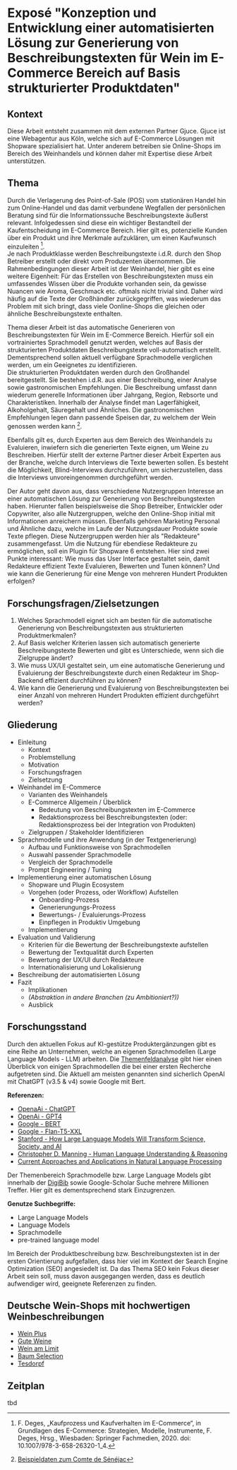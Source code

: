 # Exposé "Konzeption und Entwicklung einer automatisierten Lösung zur Generierung von Beschreibungstexten für Wein im E-Commerce Bereich auf Basis strukturierter Produktdaten"

## Kontext

Diese Arbeit entsteht zusammen mit dem externen Partner Gjuce. Gjuce ist eine Webagentur aus Köln, welche sich auf E-Commerce Lösungen mit Shopware spezialisiert hat. Unter anderem betreiben sie Online-Shops im Bereich des Weinhandels und können daher mit Expertise diese Arbeit unterstützen.

## Thema

Durch die Verlagerung des Point-of-Sale (POS) vom stationären Handel hin zum Online-Handel und das damit verbundene Wegfallen der persönlichen Beratung sind für die Informationssuche Beschreibungstexte äußerst relevant. Infolgedessen sind diese ein wichtiger Bestandteil der Kaufentscheidung im E-Commerce Bereich. Hier gilt es, potenzielle Kunden über ein Produkt und ihre Merkmale aufzuklären, um einen Kaufwunsch einzuleiten [^kaufverhalten]. <br>
Je nach Produktklasse werden Beschreibungstexte i.d.R. durch den Shop Betreiber erstellt oder direkt vom Produzenten übernommen. Die Rahmenbedingungen dieser Arbeit ist der Weinhandel, hier gibt es eine weitere Eigenheit: Für das Erstellen von Beschreibungstexten muss ein umfassendes Wissen über die Produkte vorhanden sein, da gewisse Nuancen wie Aroma, Geschmack etc. oftmals nicht trivial sind. Daher wird häufig auf die Texte der Großhändler zurückgegriffen, was wiederum das Problem mit sich bringt, dass viele Oonline-Shops die gleichen oder ähnliche Beschreibungstexte enthalten.

Thema dieser Arbeit ist das automatische Generieren von Beschreibungstexten für Wein im E-Commerce Bereich. Hierfür soll ein vortrainiertes Sprachmodell genutzt werden, welches auf Basis der strukturierten Produktdaten Beschreibungstexte voll-automatisch erstellt. Dementsprechend sollen aktuell verfügbare Sprachmodelle verglichen werden, um ein Geeignetes zu identifizieren. <br>
Die strukturierten Produktdaten werden durch den Großhandel bereitgestellt. Sie bestehen i.d.R. aus einer Beschreibung, einer Analyse sowie gastronomischen Empfehlungen. Die Beschreibung umfasst dann wiederum generelle Informationen über Jahrgang, Region, Rebsorte und Charakteristiken. Innerhalb der Analyse findet man Lagerfähigkeit, Alkoholgehalt, Säuregehalt und Ähnliches. Die gastronomischen Empfehlungen legen dann passende Speisen dar, zu welchem der Wein genossen werden kann [^daten].

Ebenfalls gilt es, durch Experten aus dem Bereich des Weinhandels zu Evaluieren, inwiefern sich die generierten Texte eignen, um Weine zu Beschreiben. Hierfür stellt der externe Partner dieser Arbeit Experten aus der Branche, welche durch Interviews die Texte bewerten sollen. Es besteht die Möglichkeit, Blind-Interviews durchzuführen, um sicherzustellen, dass die Interviews unvoreingenommen durchgeführt werden.

Der Autor geht davon aus, dass verschiedene Nutzergruppen Interesse an einer automatischen Lösung zur Generierung von Beschreibungstexten haben. Hierunter fallen beispielsweise die Shop Betreiber, Entwickler oder Copywriter, also alle Nutzergruppen, welche den Online-Shop initial mit Informationen anreichern müssen. Ebenfalls gehören Marketing Personal und Ähnliche dazu, welche im Laufe der Nutzungsdauer Produkte sowie Texte pflegen. Diese Nutzergruppen werden hier als "Redakteure" zusammengefasst.
Um die Nutzung für ebendiese Redakteure zu ermöglichen, soll ein Plugin für Shopware 6 entstehen. Hier sind zwei Punkte interessant: Wie muss das User Interface gestaltet sein, damit Redakteure effizient Texte Evaluieren, Bewerten und Tunen können? Und wie kann die Generierung für eine Menge von mehreren Hundert Produkten erfolgen?

[^kaufverhalten]: F. Deges, „Kaufprozess und Kaufverhalten im E-Commerce“, in Grundlagen des E-Commerce: Strategien, Modelle, Instrumente, F. Deges, Hrsg., Wiesbaden: Springer Fachmedien, 2020. doi: 10.1007/978-3-658-26320-1_4.
[^daten]: [Beispieldaten zum Comte de Sénéjac](https://www.weinkontor-freund.de/wein/frankreich/chateau.senejac/4033240)

## Forschungsfragen/Zielsetzungen

1. Welches Sprachmodell eignet sich am besten für die automatische Generierung von Beschreibungstexten aus strukturierten Produktmerkmalen?
2. Auf Basis welcher Kriterien lassen sich automatisch generierte Beschreibungstexte Bewerten und gibt es Unterschiede, wenn sich die Zielgruppe ändert?
3. Wie muss UX/UI gestaltet sein, um eine automatische Generierung und Evaluierung der Beschreibungstexte durch einen Redakteur im Shop-Backend effizient durchführen zu können?
4. Wie kann die Generierung und Evaluierung von Beschreibungstexten bei einer Anzahl von mehreren Hundert Produkten effizient durchgeführt werden?

## Gliederung

- Einleitung
  - Kontext
  - Problemstellung
  - Motivation
  - Forschungsfragen
  - Zielsetzung
- Weinhandel im E-Commerce
  - Varianten des Weinhandels
  - E-Commerce Allgemein / Überblick
    - Bedeutung von Beschreibungstexten im E-Commerce
    - Redaktionsprozess bei Beschreibungstexten (oder: Redaktionsprozess bei der Integration von Produkten)
  - Zielgruppen / Stakeholder Identifizieren
- Sprachmodelle und ihre Anwendung (in der Textgenerierung)
  - Aufbau und Funktionsweise von Sprachmodellen
  - Auswahl passender Sprachmodelle
  - Vergleich der Sprachmodelle
  - Prompt Engineering / Tuning
- Implementierung einer automatischen Lösung
  - Shopware und Plugin Ecosystem
  - Vorgehen (oder Prozess, oder Workflow) Aufstellen
    - Onboarding-Prozess
    - Generierungungs-Prozess
    - Bewertungs- / Evaluierungs-Prozess
    - Einpflegen in Produktiv Umgebung
  - Implementierung
- Evaluation und Validierung
  - Kriterien für die Bewertung der Beschreibungstexte aufstellen
  - Bewertung der Textqualität durch Experten
  - Bewertung der UX/UI durch Redakteure
  - Internationalisierung und Lokalisierung
- Beschreibung der automatisierten Lösung
- Fazit
  - Implikationen
  - _(Abstraktion in andere Branchen (zu Ambitioniert?))_
  - Ausblick

## Forschungsstand

Durch den aktuellen Fokus auf KI-gestütze Produktergänzungen gibt es eine Reihe an Unternehmen, welche an eigenen Sprachmodellen (Large Language Models - LLM) arbeiten. Die [Themenfeldanalyse](./01-resarch-area-analysis/Themenfeldanalyse.pdf) gibt hier einen Überblick von einigen Sprachmodellen die bei einer ersten Recherche aufgetreten sind. Die Aktuell am meisten genannten sind sicherlich OpenAI mit ChatGPT (v3.5 & v4) sowie Google mit Bert.

**Referenzen:**

- [OpenaAi - ChatGPT](https://openai.com/blog/chatgpt)
- [OpenAi - GPT4](https://openai.com/product/gpt-4)
- [Google - BERT](https://ai.googleblog.com/2018/11/open-sourcing-bert-state-of-art-pre.html)
- [Google - Flan-T5-XXL](https://huggingface.co/google/flan-t5-xxl)
- [Stanford - How Large Language Models Will Transform Science, Society, and AI](https://hai.stanford.edu/news/how-large-language-models-will-transform-science-society-and-ai)
- [Christopher D. Manning - Human Language Understanding & Reasoning](https://www.amacad.org/publication/human-language-understanding-reasoning)
- [Current Approaches and Applications in Natural Language Processing](https://www.mdpi.com/books/book/5892)

Der Themenbereich Sprachmodelle bzw. Large Language Models gibt innerhalb der [DigiBib](https://thb-koeln.digibib.net/search/eds/list?start=1&be-eds-expander=fulltext&parent_request_id=002pdinqolclk6o2vleg&parent_request_id_hmac=ea48c26539de621a6e235820151356e977b66b70&q-al=large+language+models&be-eds-sort=relevance) sowie Google-Scholar Suche mehrere Millionen Treffer. Hier gilt es dementsprechend stark Einzugrenzen.

**Genutze Suchbegriffe:**

- Large Language Models
- Language Models
- Sprachmodelle
- pre-trained language model

Im Bereich der Produktbeschreibung bzw. Beschreibungstexten ist in der ersten Orientierung aufgefallen, dass hier viel im Kontext der Search Engine Optimization (SEO) angesiedelt ist. Da das Thema SEO kein Fokus dieser Arbeit sein soll, muss davon ausgegangen werden, dass es deutlich aufwendiger wird, geeignete Referenzen zu finden.

## Deutsche Wein-Shops mit hochwertigen Weinbeschreibungen

- [Wein Plus](https://www.wein.plus/de)
- [Gute Weine](https://www.gute-weine.de/)
- [Wein am Limit](https://shop.weinamlimit.de/)
- [Baum Selection](https://baumselection.com/)
- [Tesdorpf](https://www.tesdorpf.de/)

## Zeitplan

tbd
